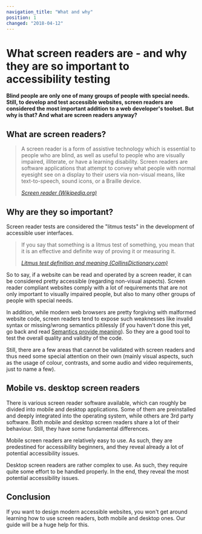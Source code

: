 ```yaml
---
navigation_title: "What and why"
position: 1
changed: "2018-04-12"
---
```


# What screen readers are - and why they are so important to accessibility testing

**Blind people are only one of many groups of people with special needs. Still, to develop and test accessible websites, screen readers are considered the most important addition to a web developer's toolset. But why is that? And what are screen readers anyway?**

## What are screen readers?

> A screen reader is a form of assistive technology which is essential to people who are blind, as well as useful to people who are visually impaired, illiterate, or have a learning disability. Screen readers are software applications that attempt to convey what people with normal eyesight see on a display to their users via non-visual means, like text-to-speech, sound icons, or a Braille device.
>
> <cite>[Screen reader (Wikipedia.org)](https://en.wikipedia.org/wiki/Screen_reader)</cite>

## Why are they so important?

Screen reader tests are considered the "litmus tests" in the development of accessible user interfaces.

> If you say that something is a litmus test of something, you mean that it is an effective and definite way of proving it or measuring it.
>
> <cite>[Litmus test definition and meaning (CollinsDictionary.com)](https://www.collinsdictionary.com/dictionary/english/litmus-test)</cite>

So to say, if a website can be read and operated by a screen reader, it can be considered pretty accessible (regarding non-visual aspects). Screen reader compliant websites comply with a lot of requirements that are not only important to visually impaired people, but also to many other groups of people with special needs.

In addition, while modern web browsers are pretty forgiving with malformed website code, screen readers tend to expose such weaknesses like invalid syntax or missing/wrong semantics pitilessly (if you haven't done this yet, go back and read [Semantics provide meaning](/knowledge/semantics/meaning)). So they are a good tool to test the overall quality and validity of the code.

Still, there are a few areas that cannot be validated with screen readers and thus need some special attention on their own (mainly visual aspects, such as the usage of colour, contrasts, and some audio and video requirements, just to name a few).

## Mobile vs. desktop screen readers

There is various screen reader software available, which can roughly be divided into mobile and desktop applications. Some of them are preinstalled and deeply integrated into the operating system, while others are 3rd party software. Both mobile and desktop screen readers share a lot of their behaviour. Still, they have some fundamental differences.

Mobile screen readers are relatively easy to use. As such, they are predestined for accessibility beginners, and they reveal already a lot of potential accessibility issues.

Desktop screen readers are rather complex to use. As such, they require quite some effort to be handled properly. In the end, they reveal the most potential accessibility issues.

## Conclusion

If you want to design modern accessible websites, you won't get around learning how to use screen readers, both mobile and desktop ones. Our guide will be a huge help for this.
